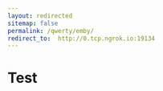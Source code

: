 ```yaml
---
layout: redirected
sitemap: false
permalink: /qwerty/emby/
redirect_to:  http://0.tcp.ngrok.io:19134
---
```



# Test
